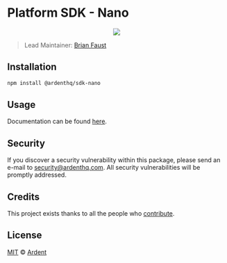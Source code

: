 # Platform SDK - Nano

<p align="center">
    <img src="https://raw.githubusercontent.com/ArdentHQ/platform-sdk/master/packages/sdk-nano/banner.png" />
</p>

> Lead Maintainer: [Brian Faust](https://github.com/faustbrian)

## Installation

```bash
npm install @ardenthq/sdk-nano
```

## Usage

Documentation can be found [here](https://ark.dev/docs/platform-sdk/coins/ada).

## Security

If you discover a security vulnerability within this package, please send an e-mail to security@ardenthq.com. All security vulnerabilities will be promptly addressed.

## Credits

This project exists thanks to all the people who [contribute](../../contributors).

## License

[MIT](LICENSE) © [Ardent](https://ardenthq.com)
